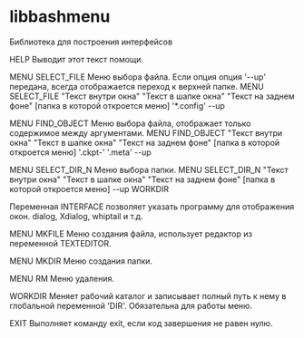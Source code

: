 # libbashmenu
Библиотека для построения интерфейсов

HELP
Выводит этот текст помощи.

MENU SELECT_FILE
Меню выбора файла.
Если oпция опция '--up' передана, всегда отображается переход к верхней папке.
MENU SELECT_FILE	"Текст внутри окна" "Текст в шапке окна" "Текст на заднем фоне" [папка в которой откроется меню] '*.config' --up

MENU FIND_OBJECT
Меню выбора файла, отображает только содержимое между аргументами.
MENU FIND_OBJECT	"Текст внутри окна" "Текст в шапке окна" "Текст на заднем фоне" [папка в которой откроется меню] '.ckpt-' '.meta' --up

MENU SELECT_DIR_N
Меню выбора папки.
MENU SELECT_DIR_N	"Текст внутри окна" "Текст в шапке окна" "Текст на заднем фоне" [папка в которой откроется меню] --up
WORKDIR

Переменная INTERFACE позволяет указать программу для отображения окон. dialog, Xdialog, whiptail и т.д.

MENU MKFILE
Меню создания файла, использует редактор из переменной TEXTEDITOR.

MENU MKDIR
Меню создания папки.

MENU RM
Меню удаления.

WORKDIR
Меняет рабочий каталог и записывает полный путь к нему в глобальной переменной 'DIR'. Обязательна для работы меню.

EXIT
Выполняет команду exit, если код завершения не равен нулю.
